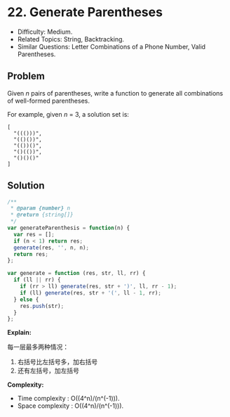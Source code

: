# 22. Generate Parentheses

- Difficulty: Medium.
- Related Topics: String, Backtracking.
- Similar Questions: Letter Combinations of a Phone Number, Valid Parentheses.

## Problem

Given *n* pairs of parentheses, write a function to generate all combinations of well-formed parentheses.

For example, given *n* = 3, a solution set is:

```
[
  "((()))",
  "(()())",
  "(())()",
  "()(())",
  "()()()"
]
```

## Solution

```javascript
/**
 * @param {number} n
 * @return {string[]}
 */
var generateParenthesis = function(n) {
  var res = [];
  if (n < 1) return res;
  generate(res, '', n, n);
  return res;
};

var generate = function (res, str, ll, rr) {
  if (ll || rr) {
    if (rr > ll) generate(res, str + ')', ll, rr - 1);
    if (ll) generate(res, str + '(', ll - 1, rr);
  } else {
    res.push(str);
  }
};
```

**Explain:**

每一层最多两种情况：

1. 右括号比左括号多，加右括号
2. 还有左括号，加左括号

**Complexity:**

* Time complexity : O((4^n)/(n^(-1))).
* Space complexity : O((4^n)/(n^(-1))).
